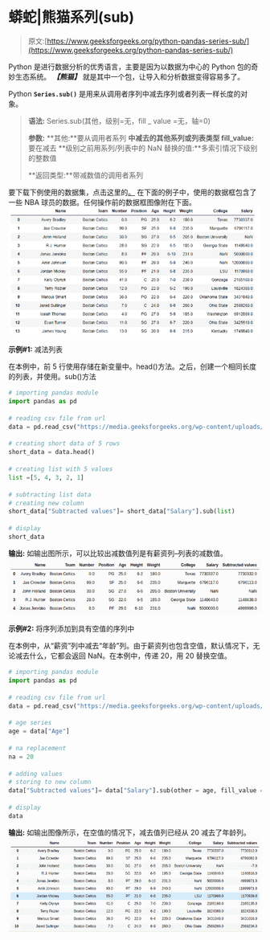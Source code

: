 # 蟒蛇|熊猫系列(sub)

> 原文:[https://www.geeksforgeeks.org/python-pandas-series-sub/](https://www.geeksforgeeks.org/python-pandas-series-sub/)

Python 是进行数据分析的优秀语言，主要是因为以数据为中心的 Python 包的奇妙生态系统。 ***【熊猫】*** 就是其中一个包，让导入和分析数据变得容易多了。

Python **`Series.sub()`** 是用来从调用者序列中减去序列或者列表一样长度的对象。

> **语法:** Series.sub(其他，级别=无，fill _ value =无，轴=0)
> 
> **参数:**
> **其他:**要从调用者系列
> **中减去的其他系列或列表类型 fill_value:** 要在减去
> **级别之前用系列/列表中的 NaN 替换的值:**多索引情况下级别的整数值
> 
> **返回类型:**带减数值的调用者系列

要下载下例使用的数据集，点击这里的[。](https://media.geeksforgeeks.org/wp-content/uploads/nba.csv)
在下面的例子中，使用的数据框包含了一些 NBA 球员的数据。任何操作前的数据框图像附在下面。
![](img/793ad040c852f46d3cbfdaf19ee388c2.png)

**示例#1:** 减法列表

在本例中，前 5 行使用存储在新变量中。head()方法。之后，创建一个相同长度的列表，并使用。sub()方法

```py
# importing pandas module 
import pandas as pd

# reading csv file from url 
data = pd.read_csv("https://media.geeksforgeeks.org/wp-content/uploads/nba.csv")

# creating short data of 5 rows
short_data = data.head()

# creating list with 5 values
list =[5, 4, 3, 2, 1]

# subtracting list data
# creating new column
short_data["Subtracted values"]= short_data["Salary"].sub(list)

# display
short_data
```

**输出:**
如输出图所示，可以比较出减数值列是有薪资列–列表的减数值。
![](img/f8b49d08ce671affde3a31e19da665b0.png)

**示例#2:** 将序列添加到具有空值的序列中

在本例中，从“薪资”列中减去“年龄”列。由于薪资列也包含空值，默认情况下，无论减去什么，它都会返回 NaN。在本例中，传递 20，用 20 替换空值。

```py
# importing pandas module 
import pandas as pd

# reading csv file from url 
data = pd.read_csv("https://media.geeksforgeeks.org/wp-content/uploads/nba.csv")

# age series
age = data["Age"]

# na replacement
na = 20

# adding values
# storing to new column
data["Subtracted values"]= data["Salary"].sub(other = age, fill_value = na)

# display
data
```

**输出:**
如输出图像所示，在空值的情况下，减去值列已经从 20 减去了年龄列。
![](img/c4abac27d76033606fdd2a7618232bc1.png)